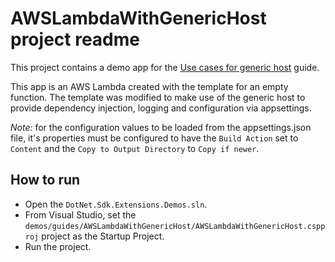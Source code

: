 ﻿# AWSLambdaWithGenericHost project readme

This project contains a demo app for the [Use cases for generic host](/docs/guides/generic-host-use-cases.md) guide.

This app is an AWS Lambda created with the template for an empty function. The template was modified to make use of the generic host to provide dependency injection, logging and configuration via appsettings.

*Note:* for the configuration values to be loaded from the appsettings.json file, it's properties must be configured to have the `Build Action` set to `Content` and the `Copy to Output Directory` to `Copy if newer`.

## How to run

* Open the `DotNet.Sdk.Extensions.Demos.sln`.
* From Visual Studio, set the `demos/guides/AWSLambdaWithGenericHost/AWSLambdaWithGenericHost.cspproj` project as the Startup Project.
* Run the project.
